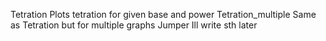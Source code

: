 Tetration
  Plots tetration for given base and power
Tetration_multiple
  Same as Tetration but for multiple graphs
Jumper
  Ill write sth later
